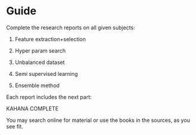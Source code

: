 # Guide

Complete the research reports on all given subjects:

1. Feature extraction+selection

1. Hyper param search

1. Unbalanced dataset

1. Semi supervised learning

1. Ensemble method

Each report includes the next part:

KAHANA COMPLETE

You may search online for material or use the books in the sources, as you see fit.
